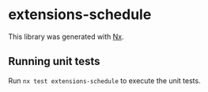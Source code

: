# extensions-schedule

This library was generated with [Nx](https://nx.dev).

## Running unit tests

Run `nx test extensions-schedule` to execute the unit tests.
